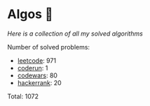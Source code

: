 # Algos 🏯

_Here is a collection of all my solved algorithms_

Number of solved problems:
- [leetcode](https://leetcode.com): 971
- [coderun](https://coderun.yandex.ru/): 1
- [codewars](https://www.codewars.com): 80
- [hackerrank](https://www.hackerrank.com): 20

Total: 1072
